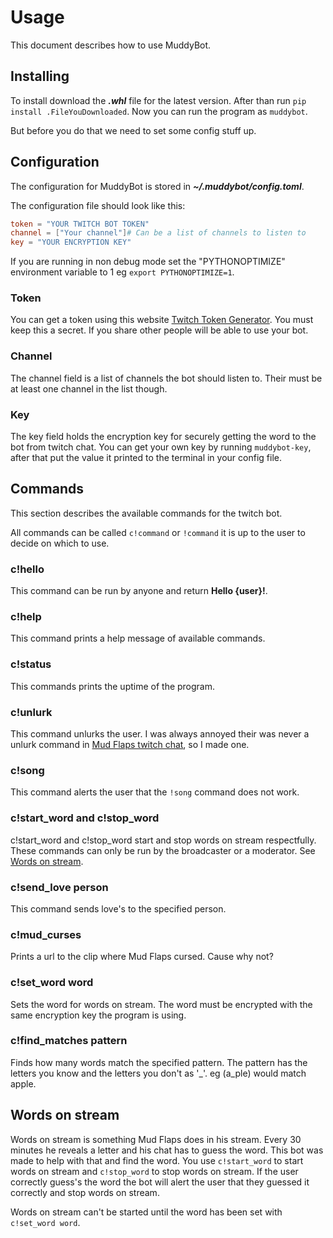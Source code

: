 # Usage

This document describes how to use MuddyBot.

## Installing

To install download the ***.whl*** file for the latest version. After than run `pip install .FileYouDownloaded`. Now you can run the program as `muddybot`.

But before you do that we need to set some config stuff up.

## Configuration

The configuration for MuddyBot is stored in ***~/.muddybot/config.toml***.

The configuration file should look like this:

```toml
token = "YOUR TWITCH BOT TOKEN"
channel = ["Your channel"]# Can be a list of channels to listen to
key = "YOUR ENCRYPTION KEY"
```

If you are running in non debug mode set the "PYTHONOPTIMIZE" environment variable to 1 eg `export PYTHONOPTIMIZE=1`.

### Token

You can get a token using this website [Twitch Token Generator](https://twitchtokengenerator.com/). You must keep this a secret. If you share other people will be able to use your bot.

### Channel

The channel field is a list of channels the bot should listen to. Their must be at least one channel in the list though.

### Key

The key field holds the encryption key for securely getting the word to the bot from twitch chat. You can get your own key by running `muddybot-key`, after that put the value it printed to the terminal in your config file.

## Commands

This section describes the available commands for the twitch bot.

All commands can be called `c!command` or `!command` it is up to the user to decide on which to use.

### c!hello

This command can be run by anyone and return **Hello {user}!**.

### c!help

This command prints a help message of available commands.

### c!status

This commands prints the uptime of the program.

### c!unlurk

This command unlurks the user. I was always annoyed their was never a unlurk command in [Mud Flaps twitch chat](https://twitch.tv/mud_flaps123), so I made one.

### c!song

This command alerts the user that the `!song` command does not work.

### c!start_word and c!stop_word

c!start_word and c!stop_word start and stop words on stream respectfully. These commands can only be run by the broadcaster or a moderator. See [Words on stream](#words-on-stream).

### c!send_love person

This command sends love's to the specified person.

### c!mud_curses

Prints a url to the clip where Mud Flaps cursed. Cause why not?

### c!set_word word

Sets the word for words on stream. The word must be encrypted with the same encryption key the program is using.

### c!find_matches pattern

Finds how many words match the specified pattern. The pattern has the letters you know and the letters you don't as '_'. eg (a_ple) would match apple.

## Words on stream

Words on stream is something Mud Flaps does in his stream. Every 30 minutes he reveals a letter and his chat has to guess the word. This bot was made to help with that and find the word. You use `c!start_word` to start words on stream and `c!stop_word` to stop words on stream. If the user correctly guess's the word the bot will alert the user that they guessed it correctly and stop words on stream.

Words on stream can't be started until the word has been set with `c!set_word word`.
